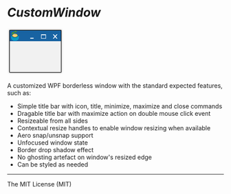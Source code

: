 
***CustomWindow***
=======

![Custom borderless window][logo]

A customized WPF borderless window with the standard expected features, such as:

- Simple title bar with icon, title, minimize, maximize and close commands
- Dragable title bar with maximize action on double mouse click event
- Resizeable from all sides 
- Contextual resize handles to enable window resizing when available
- Aero snap/unsnap support  
- Unfocused window state
- Border drop shadow effect
- No ghosting artefact on window's resized edge
- Can be styled as needed

----------
The MIT License (MIT)


[logo]: https://github.com/spinico/CustomWindow/blob/master/Images/window.png?raw=true "Customized WPF borderless window"